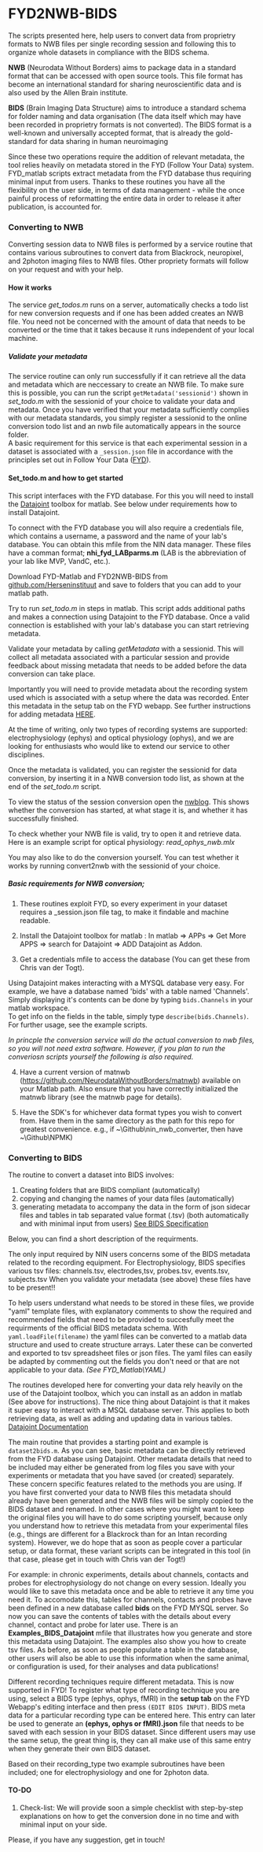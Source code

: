 # FYD2NWB-BIDS  
The scripts presented here, help users to convert data from proprietry formats to NWB files per single recording session and following this to organize whole datasets in compliance with the BIDS schema.

**NWB** (Neurodata Without Borders) aims to package data in a standard format that can be accessed with open source tools. This file format has become an international standard for sharing neuroscientific data and is also used by the Allen Brain institute.

**BIDS** (Brain Imaging Data Structure) aims to introduce a standard schema for folder naming and data organisation (The data itself which may have been recorded in proprietry formats is not converted). The BIDS format is a well-known and universally accepted format, that is already the gold-standard for data sharing in human neuroimaging

Since these two operations require the addition of relevant metadata, the tool relies heavily on metadata stored in the FYD (Follow Your Data) system.
FYD_matlab scripts extract metadata from the FYD database thus requiring minimal input from users. Thanks to these routines you have all the flexibility on the user side, in terms of data management - while the once painful process of reformatting the entire data in order to release it after publication, is accounted for.  

### Converting to NWB
Converting session data to NWB files is performed by a service routine that contains various subroutines to convert data from Blackrock, neuropixel, and 2photon imaging files to NWB files. Other propriety formats will follow on your request and with your help.
#### How it works
The service _get_todos.m_ runs on a server, automatically checks a todo list for new conversion requests and if one has been added creates an NWB file.  You need not be concerned with the amount of data that needs to be converted or the time that it takes because it runs independent of your local machine.
##### Validate your metadata
The service routine can only run successfully if it can retrieve all the data and metadata which are neccessary to create an NWB file. To make sure this is possible, you can run the script ```getMetadata('sessionid')``` shown in _set_todo.m_ with the sessionid of your choice to validate your data and metadata. Once you have verified that your metadata sufficiently complies with our metadata standards, you simply register a sessionid to the online conversion todo list and an nwb file automatically appears in the source folder.  
A basic requirement for this service is that each experimental session in a dataset is associated with a ```_session.json``` file in accordance with the principles set out in Follow Your Data ([FYD](https://herseninstituut.sharepoint.com/sites/fyd-doc)).
#### Set_todo.m and how to get started
This script interfaces with the FYD database. For this you will need to install the [Datajoint](https://www.datajoint.com/) toolbox for matlab. See below under requirements how to install Datajoint.

To connect with the FYD database you will also require a credentials file, which contains a username, a password and the name of your lab's database. You can obtain this mfile from the NIN data manager. These files have a comman format; __nhi_fyd_LABparms.m__ (LAB is the abbreviation of your lab like MVP, VandC, etc.).

Download FYD-Matlab and FYD2NWB-BIDS from [github.com/Herseninstituut](https://github.com/Herseninstituut) and save to folders that you can add to your matlab path. 


Try to run _set_todo.m_ in steps in matlab.
This script adds additional paths and makes a connection using Datajoint to the FYD database. Once a valid connection is established with your lab's database you can start retrieving metadata.

Validate your metadata by calling _getMetadata_ with a sessionid. This will collect all metadata associated with a particular session and provide feedback about missing metadata that needs to be added before the data conversion can take place.  

Importantly you will need to provide metadata about the recording system used which is associated with a setup where the data was recorded. Enter this metadata in the setup tab on the FYD webapp. See further instructions for adding metadata [HERE](https://github.com/Herseninstituut/FYD2NWB-BIDS/blob/main/adding_metadata.md).  

At the time of writing, only two types of recording systems are supported: electrophysiology (ephys) and optical physiology (ophys), and we are looking for enthusiasts who would like to extend our service to other disciplines.

Once the metadata is validated, you can register the sessionid for data conversion, by inserting it in a NWB conversion todo list, as shown at the end of the _set_todo.m_ script.

To view the status of the session conversion open the [nwblog](https://nhi-fyd.nin.nl/nwblog.html). This shows whether the conversion has started, at what stage it is, and whether it has successfully finished.

To check whether your NWB file is valid, try to open it and retrieve data. Here is an example script for optical physiology: _read_ophys_nwb.mlx_

You may also like to do the conversion yourself. You can test whether it works by running convert2nwb with the sessionid of your choice. 

##### Basic requirements for NWB conversion;
1.  These routines exploit FYD, so every experiment in your dataset requires a _session.json file tag, to make it findable and machine readable.

2.  Install the Datajoint toolbox for matlab :  In matlab => APPs => Get More APPS => search for Datajoint => ADD Datajoint as Addon.
3. Get a credentials mfile to access the database (You can get these from Chris van der Togt).

Using Datajoint makes interacting with a MYSQL database very easy. For example, we have a database named 'bids' with a table named 'Channels'. Simply displaying it's contents can be done by typing `bids.Channels` in your matlab workspace.  
To get info on the fields in the table, simply type `describe(bids.Channels)`.  
For further usage, see the example scripts.

*In princple the conversion service will do the actual conversion to nwb files, so you will not need extra software. However, if you plan to run the converiosn scripts yourself the following is also required.*

4. Have a current version of matnwb (https://github.com/NeurodataWithoutBorders/matnwb) available on your Matlab path. Also ensure that you have correctly initialized the matnwb library (see the matnwb page for details).

5. Have the SDK's for whichever data format types you wish to convert from. Have them in the same directory as the path for this repo for greatest convenience. e.g., if ~\Github\nin_nwb_converter, then have ~\Github\NPMK)

### Converting to BIDS
The routine to convert a dataset into BIDS involves: 

1. Creating folders that are BIDS compliant (automatically)
2. copying and changing the names of your data files (automatically)
3. generating metadata to accompany the data in the form of json sidecar files and tables in tab separated value format (.tsv) (both automatically and with minimal input from users) [See BIDS Specification](https://bids.neuroimaging.io/specification.html)   


Below, you can find a short description of the requirments.

The only input required by NIN users concerns some of the BIDS metadata related to the recording equipment. For Electrophysiology, BIDS specifies various tsv files: 
channels.tsv, electrodes,tsv, probes.tsv, events.tsv, subjects.tsv
When you validate your metadata (see above) these files have to be present!!

To help users understand what needs to be stored in these files, we provide "yaml" template files, with explanatory comments to show the required and recommended fields that need to be provided to succesfully meet the requirments of the official BIDS metadata schema.
With `` yaml.loadFile(filename) `` the yaml files can be converted to a matlab data structure and used to create structure arrays. Later these can be converted and exported to tsv spreadsheet files or json files. The yaml files can easily be adapted by commenting out the fields you don't need or that are not applicable to your data. *(See FYD_Matlab\YAML)*

The routines developed here for converting your data rely heavily on the use of the Datajoint toolbox, which you can install as an addon in matlab (See above for instructions). The nice thing about Datajoint is that it makes it super easy to interact with a MSQL database server. This applies to both retrieving data, as well as adding and updating data in various tables.
[Datajoint Documentation](https://datajoint.github.io/datajoint-docs-original/matlab/)

The main routine that provides a starting point and example is `` dataset2bids.m ``. As you can see, basic metadata can be directly retrieved from the FYD database using Datajoint. Other metadata details that need to be included may either be generated from log files you save with your experiments or metadata that you have saved (or created) separately. These concern specific features related to the methods you are using. If you have first converted your data to NWB files this metadata should already have been generated and the NWB files will be simply copied to the BIDS dataset and renamed. 
In other cases where you might want to keep the original files you will have to do some scripting yourself, because only you understand how to retrieve this metadata from your experimental files (e.g., things are different for a Blackrock than for an Intan recording system). However, we do hope that as soon as people cover a particular setup, or data format, these variant scripts can be integrated in this tool (in that case, please get in touch with Chris van der Togt!)

For example: in chronic experiments, details about channels, contacts and probes for electrophysiology do not change on every session. Ideally you would like to save this metadata once and be able to retrieve it any time you need it. To accomodate this, tables for channels, contacts and probes have been defined in a new database called __bids__ on the FYD MYSQL server. So now you can save the contents of tables with the details about every channel, contact and probe for later use. 
There is an __Examples_BIDS_Datajoint__ mfile that illustrates how you generate and store this metadata using Datajoint. The examples also show you how to create tsv files. As before, as soon as people populate a table in the database, other users will also be able to use this information when the same animal, or configuration is used, for their analyses and data publications!

Different recording techniques require different metadata. This is now supported in FYD! To register what type of recording technique you are using, select a BIDS type (ephys, ophys, fMRI) in the **setup tab** on the FYD Webapp's editing interface and then press `(EDIT BIDS INPUT)`. BIDS meta data for a particular recording type can be entered here. This entry can later be used to generate an __(ephys, ophys or fMRI).json__ file that needs to be saved with each session in your BIDS dataset. Since different users may use the same setup, the great thing is, they can all make use of this same entry when they generate their own BIDS dataset.

Based on their recording_type two example subroutines have been included; one for electrophysiology and one for 2photon data.

#### TO-DO

1. Check-list: We will provide soon a simple checklist with step-by-step explanations on how to get the conversion done in no time and with minimal input on your side.


Please, if you have any suggestion, get in touch!

